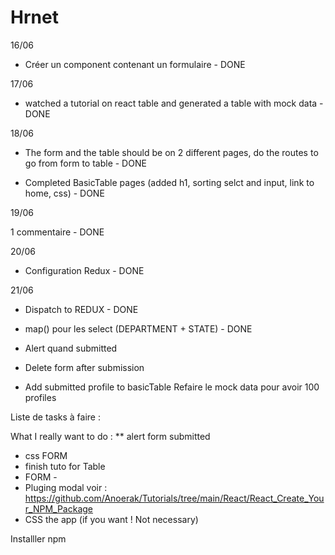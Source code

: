 # Hrnet

16/06

- Créer un component contenant un formulaire - DONE

17/06

- watched a tutorial on react table and generated a table with mock data - DONE

18/06

- The form and the table should be on 2 different pages, do the routes to go from form to table - DONE

* Completed BasicTable pages (added h1, sorting selct and input, link to home, css) - DONE

19/06

1 commentaire - DONE

20/06

- Configuration Redux - DONE

21/06

- Dispatch to REDUX - DONE
- map() pour les select (DEPARTMENT + STATE) - DONE

- Alert quand submitted
- Delete form after submission
- Add submitted profile to basicTable
  Refaire le mock data pour avoir 100 profiles

Liste de tasks à faire :

What I really want to do : \*\* alert form submitted

- css FORM
- finish tuto for Table
- FORM -
- Pluging modal voir :
  https://github.com/Anoerak/Tutorials/tree/main/React/React_Create_Your_NPM_Package
- CSS the app (if you want ! Not necessary)

Installler npm
